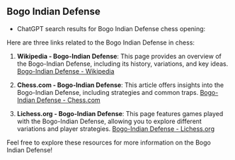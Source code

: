## Bogo Indian Defense

 + ChatGPT search results for Bogo Indian Defense chess opening:

Here are three links related to the Bogo Indian Defense in chess:

1. **Wikipedia - Bogo-Indian Defense**: This page provides an overview of the Bogo-Indian Defense, including its history, variations, and key ideas.
   [Bogo-Indian Defense - Wikipedia](https://en.wikipedia.org/wiki/Bogo-Indian_Defense)

2. **Chess.com - Bogo-Indian Defense**: This article offers insights into the Bogo-Indian Defense, including strategies and common traps.
   [Bogo-Indian Defense - Chess.com](https://www.chess.com/openings/Bogo-Indian-Defense)

3. **Lichess.org - Bogo-Indian Defense**: This page features games played with the Bogo-Indian Defense, allowing you to explore different variations and player strategies.
   [Bogo-Indian Defense - Lichess.org](https://lichess.org/opening/Bogo-Indian-Defense)

Feel free to explore these resources for more information on the Bogo Indian Defense!